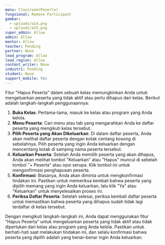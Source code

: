 ```yaml
---
menu: Classroom(Peserta)
fungsional: Remove Participant
gambar:
  - uploads/a14.png
  - uploads/a15.png
super_admin: Allow
admin: Allow
mentor: Allow
teacher: Pending
partner: None
lead_program: Allow
lead_region: Allow
content_writer: None
industri: Pending
student: None
support_mobile: Yes
---
```

Fitur "Hapus Peserta" dalam sebuah kelas memungkinkan Anda untuk mengeluarkan peserta yang tidak aktif atau perlu dihapus dari kelas. Berikut adalah langkah-langkah penggunaannya:

1. **Buka Kelas**: Pertama-tama, masuk ke kelas atau program yang Anda kelola.
2. **Menu Peserta**: Cari menu atau tab yang mengarahkan Anda ke daftar peserta yang mengikuti kelas tersebut.
3. **Pilih Peserta yang Akan Dikeluarkan**: Di dalam daftar peserta, Anda akan melihat daftar peserta dengan kotak centang kosong di sebelahnya. Pilih peserta yang ingin Anda keluarkan dengan mencentang kotak di samping nama peserta tersebut.
4. **Keluarkan Peserta**: Setelah Anda memilih peserta yang akan dihapus, Anda akan melihat tombol "Keluarkan" atau "Hapus" muncul di sebelah tombol "+ Peserta" atau opsi serupa. Klik tombol ini untuk mengonfirmasi penghapusan peserta.
5. **Konfirmasi**: Biasanya, Anda akan diminta untuk mengkonfirmasi tindakan ini. Pastikan untuk memeriksa kembali bahwa peserta yang dipilih memang yang ingin Anda keluarkan, lalu klik "Ya" atau "Keluarkan" untuk menyelesaikan proses ini.
6. **Periksa Daftar Peserta**: Setelah selesai, periksa kembali daftar peserta untuk memastikan bahwa peserta yang dihapus sudah tidak lagi terdaftar di kelas tersebut.

Dengan mengikuti langkah-langkah ini, Anda dapat menggunakan fitur "Hapus Peserta" untuk mengeluarkan peserta yang tidak aktif atau tidak diperlukan dari kelas atau program yang Anda kelola. Pastikan untuk berhati-hati saat melakukan tindakan ini, dan selalu konfirmasi bahwa peserta yang dipilih adalah yang benar-benar ingin Anda keluarkan.